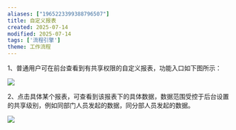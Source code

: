 ```yaml
---
aliases: ["1965223399388796507"]
title: 自定义报表
created: 2025-07-14
modified: 2025-07-14
tags: ['流程引擎']
theme: 工作流程
---
```


1、普通用户可在前台查看到有共享权限的自定义报表，功能入口如下图所示：

![](https://myhelpdoc.oss-cn-heyuan.aliyuncs.com/mdimages/f4e1dd9a7ceb45768709d27c49bad839.jpg)

2、点击具体某个报表，可查看到该报表下的具体数据，数据范围受控于后台设置的共享级别，例如同部门人员发起的数据，同分部人员发起的数据。

![](https://myhelpdoc.oss-cn-heyuan.aliyuncs.com/mdimages/2be9792efd5b97db5b7e7567878fa852.jpg)

